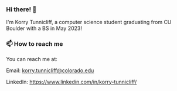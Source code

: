 ### Hi there! 👋
I'm Korry Tunnicliff, a computer science student graduating from CU Boulder with a BS in May 2023!

### 📫 How to reach me
You can reach me at:

Email: korry.tunnicliff@colorado.edu

LinkedIn: https://www.linkedin.com/in/korry-tunnicliff/

<!--
**force10269/force10269** is a ✨ _special_ ✨ repository because its `README.md` (this file) appears on your GitHub profile.

Here are some ideas to get you started:

- 🔭 I’m currently working on ...
- 🌱 I’m currently learning ...
- 👯 I’m looking to collaborate on ...
- 🤔 I’m looking for help with ...
- 💬 Ask me about ...
- 📫 How to reach me: ...
- 😄 Pronouns: ...
- ⚡ Fun fact: ...
-->
